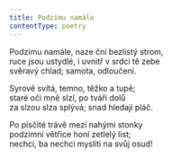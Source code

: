 ```yaml
---
title: Podzimu namále
contentType: poetry
---
```


Podzimu namále, naze ční bezlistý strom,  
ruce jsou ustydlé, i uvnitř v srdci tě zebe  
svěravý chlad; samota, odloučení.

Syrově svítá, temno, těžko a tupě;  
staré oči mně slzí, po tváři dolů  
za slzou slza splývá; snad hledají pláč.

Po písčité trávě mezi nahými stonky  
podzimní větřice honí zetlelý list;  
nechci, ba nechci mysliti na svůj osud!
